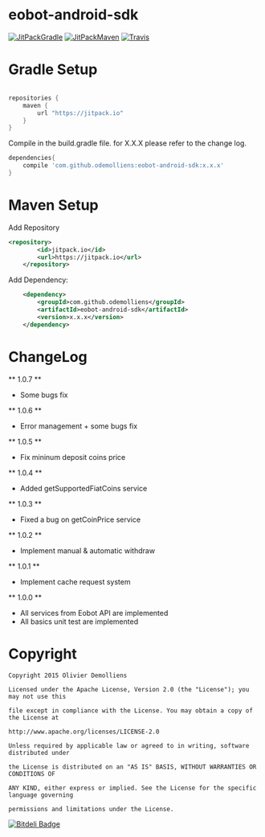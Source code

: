 # eobot-android-sdk
[![JitPackGradle](https://img.shields.io/github/tag/odemolliens/eobot-android-sdk.svg?label=gradle)](https://jitpack.io/#odemolliens/eobot-android-sdk/)
[![JitPackMaven](https://img.shields.io/github/tag/odemolliens/eobot-android-sdk.svg?label=maven)](https://jitpack.io/#odemolliens/eobot-android-sdk/)
[![Travis](https://travis-ci.org/odemolliens/eobot-android-sdk.svg)](https://travis-ci.org/odemolliens/eobot-android-sdk)



Gradle Setup
==========
```gradle

repositories {
    maven {
        url "https://jitpack.io"
    }
}

```
Compile in the build.gradle file. for X.X.X please refer to the change log.
```gradle
dependencies{
    compile 'com.github.odemolliens:eobot-android-sdk:x.x.x'
}
  ```

Maven Setup
==========

  Add Repository
```xml
<repository>
	    <id>jitpack.io</id>
	    <url>https://jitpack.io</url>
	</repository>

```
  Add Dependency:
```xml
	<dependency>
	    <groupId>com.github.odemolliens</groupId>
	    <artifactId>eobot-android-sdk</artifactId>
	    <version>x.x.x</version>
	</dependency>

  ```

ChangeLog
===

** 1.0.7 **

- Some bugs fix

** 1.0.6 **

- Error management + some bugs fix

** 1.0.5 **

- Fix mininum deposit coins price

** 1.0.4 **

- Added getSupportedFiatCoins service

** 1.0.3 **

- Fixed a bug on getCoinPrice service

** 1.0.2 **

- Implement manual & automatic withdraw

** 1.0.1 **

- Implement cache request system

** 1.0.0 **

- All services from Eobot API are implemented
- All basics unit test are implemented


Copyright
==========


  	Copyright 2015 Olivier Demolliens

	Licensed under the Apache License, Version 2.0 (the "License"); you may not use this

	file except in compliance with the License. You may obtain a copy of the License at

	http://www.apache.org/licenses/LICENSE-2.0

	Unless required by applicable law or agreed to in writing, software distributed under

	the License is distributed on an "AS IS" BASIS, WITHOUT WARRANTIES OR CONDITIONS OF

	ANY KIND, either express or implied. See the License for the specific language governing

	permissions and limitations under the License.


[![Bitdeli Badge](https://d2weczhvl823v0.cloudfront.net/odemolliens/eobot-android-sdk/trend.png)](https://bitdeli.com/free "Bitdeli Badge")

